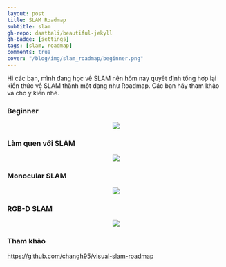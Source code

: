 ```yaml
---
layout: post
title: SLAM Roadmap
subtitle: slam
gh-repo: daattali/beautiful-jekyll
gh-badge: [settings]
tags: [slam, roadmap]
comments: true
cover: "/blog/img/slam_roadmap/beginner.png"
---
```


Hi các bạn, mình đang học về SLAM nên hôm nay quyết định tổng hợp lại kiến thức về SLAM thành một dạng như Roadmap. Các bạn hãy tham khảo và cho ý kiến nhé.

### Beginner
<p align="center">
  <img src="/blog/img/slam_roadmap/beginner.png">
</p>

### Làm quen với SLAM
<p align="center">
  <img src="/blog/img/slam_roadmap/getting-familiar.png">
</p>

### Monocular SLAM
<p align="center">
  <img src="/blog/img/slam_roadmap/monocular.png">
</p>

### RGB-D SLAM
<p align="center">
  <img src="/blog/img/slam_roadmap/rgbd.png">
</p>

### Tham khảo
https://github.com/changh95/visual-slam-roadmap